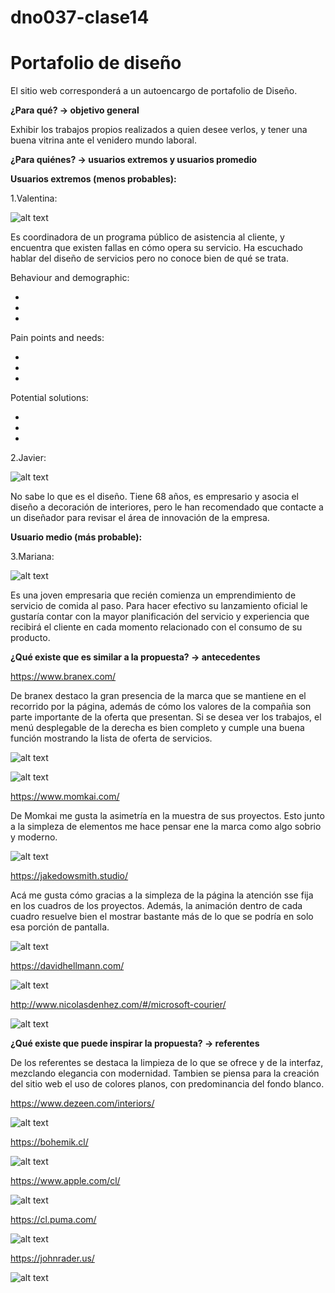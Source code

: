 # dno037-clase14
# Portafolio de diseño 
El sitio web corresponderá a un autoencargo de portafolio de Diseño. 

**¿Para qué? → objetivo general**

 Exhibir los trabajos propios realizados a quien desee verlos, y tener una buena vitrina ante el venidero mundo laboral.

**¿Para quiénes? → usuarios extremos y usuarios promedio**

**Usuarios extremos (menos probables):** 

1.Valentina:

![alt text](https://github.com/rodrigo-bot/dno037-clase14/blob/main/images/a1.JPG)

Es coordinadora de un programa público de asistencia al cliente, y encuentra que existen fallas en cómo opera su servicio. Ha escuchado hablar del diseño de servicios pero         no conoce bien de qué se trata. 

Behaviour and demographic:

-
-
-

Pain points and needs: 

-
-
-

Potential solutions:

-
-
-

2.Javier: 

![alt text](https://github.com/rodrigo-bot/dno037-clase14/blob/main/images/a2.JPG)

No sabe lo que es el diseño. Tiene 68 años, es empresario y asocia el diseño a decoración de interiores, pero le han recomendado que contacte a un diseñador para                   revisar el área de innovación de la empresa.

**Usuario medio (más probable):** 

3.Mariana:

![alt text](https://github.com/rodrigo-bot/dno037-clase14/blob/main/images/a3.JPG)

Es una joven empresaria que recién comienza un emprendimiento de servicio de comida al paso. Para hacer efectivo su lanzamiento oficial le gustaría contar con la mayor planificación del servicio y experiencia que recibirá el cliente en cada momento relacionado con el consumo de su producto.


**¿Qué existe que es similar a la propuesta? → antecedentes**

https://www.branex.com/

De branex destaco la gran presencia de la marca que se mantiene en el recorrido por la página, además de cómo los valores de la compañia son parte importante de la oferta que presentan. Si se desea ver los trabajos, el menú desplegable de la derecha es bien completo y cumple una buena función mostrando la lista de oferta de servicios.

![alt text](https://github.com/rodrigo-bot/dno037-clase14/blob/main/images/branex1.JPG)

![alt text](https://github.com/rodrigo-bot/dno037-clase14/blob/main/images/branex2.JPG)

https://www.momkai.com/

De Momkai me gusta la asimetría en la muestra de sus proyectos. Esto junto a la simpleza de elementos me hace pensar ene la marca como algo sobrio y moderno.

![alt text](https://github.com/rodrigo-bot/dno037-clase14/blob/main/images/momkai.JPG)

https://jakedowsmith.studio/

Acá me gusta cómo gracias a la simpleza de la página la atención sse fija en los cuadros de los proyectos. Además, la animación dentro de cada cuadro resuelve bien el mostrar bastante más de lo que se podría en solo esa porción de pantalla. 

![alt text](https://github.com/rodrigo-bot/dno037-clase14/blob/main/images/jakedowsmith.JPG)

https://davidhellmann.com/

![alt text](https://github.com/rodrigo-bot/dno037-clase14/blob/main/images/hellmann.JPG)

http://www.nicolasdenhez.com/#/microsoft-courier/

![alt text](https://github.com/rodrigo-bot/dno037-clase14/blob/main/images/denhez.JPG)

**¿Qué existe que puede inspirar la propuesta? → referentes**

De los referentes se destaca la limpieza de lo que se ofrece y de la interfaz, mezclando elegancia con modernidad. Tambien se piensa para la creación del sitio web el uso de colores planos, con predominancia del fondo blanco. 

https://www.dezeen.com/interiors/

![alt text](https://github.com/rodrigo-bot/dno037-clase14/blob/main/images/dezeen.JPG)

https://bohemik.cl/

![alt text](https://github.com/rodrigo-bot/dno037-clase14/blob/main/images/bohemik.JPG)

https://www.apple.com/cl/

![alt text](https://github.com/rodrigo-bot/dno037-clase14/blob/main/images/apple.JPG)

https://cl.puma.com/

![alt text](https://github.com/rodrigo-bot/dno037-clase14/blob/main/images/puma.JPG)

https://johnrader.us/

![alt text](https://github.com/rodrigo-bot/dno037-clase14/blob/main/images/rader.JPG)
